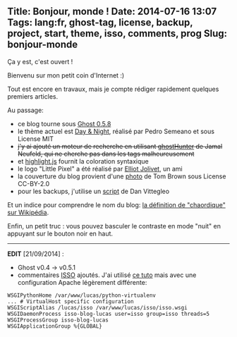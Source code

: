 Title: Bonjour, monde !
Date: 2014-07-16 13:07
Tags: lang:fr, ghost-tag, license, backup, project, start, theme, isso, comments, prog
Slug: bonjour-monde
---
Ça y est, c'est ouvert !

Bienvenu sur mon petit coin d'Internet :)

Tout est encore en travaux, mais je compte rédiger rapidement quelques premiers articles.

Au passage:

- ce blog tourne sous [Ghost 0.5.8](//ghost.org)
- le thème actuel est [Day & Night](//github.com/semeano/DayAndNight), réalisé par Pedro Semeano et sous License MIT
- <strike>j'y ai ajouté un moteur de recherche en utilisant [ghostHunter](//github.com/i11ume/ghostHunter) de Jamal Neufeld, qui ne cherche pas dans les tags malheureusement</strike>
- et [highlight.js](//highlightjs.org/static/test.html) fournit la coloration syntaxique
- le logo "Little Pixel" a été réalisé par [Elliot Jolivet](//www.behance.net/mythostasis), un ami
- la couverture du blog provient d'une [photo](//www.flickr.com/photos/t_e_brown/8677750589) de Tom Brown sous License CC-BY-2.0
- pour les backups, j'utilise un [script](//github.com/dan-v/ghost-backup) de Dan Vittegleo

Et un indice pour comprendre le nom du blog: [la définition de "chaordique" sur Wikipédia](//fr.wikipedia.org/wiki/Chaordique).

Enfin, un petit truc : vous pouvez basculer le contraste en mode "nuit" en appuyant sur le bouton noir en haut.

<hr/>

**EDIT** [21/09/2014] :

- Ghost v0.4 -> v0.5.1
- commentaires [ISSO](http://posativ.org/isso) ajoutés. J'ai utilisé [ce tuto](//tobrunet.ch/articles/comments-for-a-static-website-with-isso/) mais avec une configuration Apache légèrement différente:
```
WSGIPythonHome /var/www/lucas/python-virtualenv
... # VirtualHost specific configuration
WSGIScriptAlias /lucas/isso /var/www/lucas/isso/isso.wsgi
WSGIDaemonProcess isso-blog-lucas user=isso group=isso threads=5
WSGIProcessGroup isso-blog-lucas
WSGIApplicationGroup %{GLOBAL}
```
